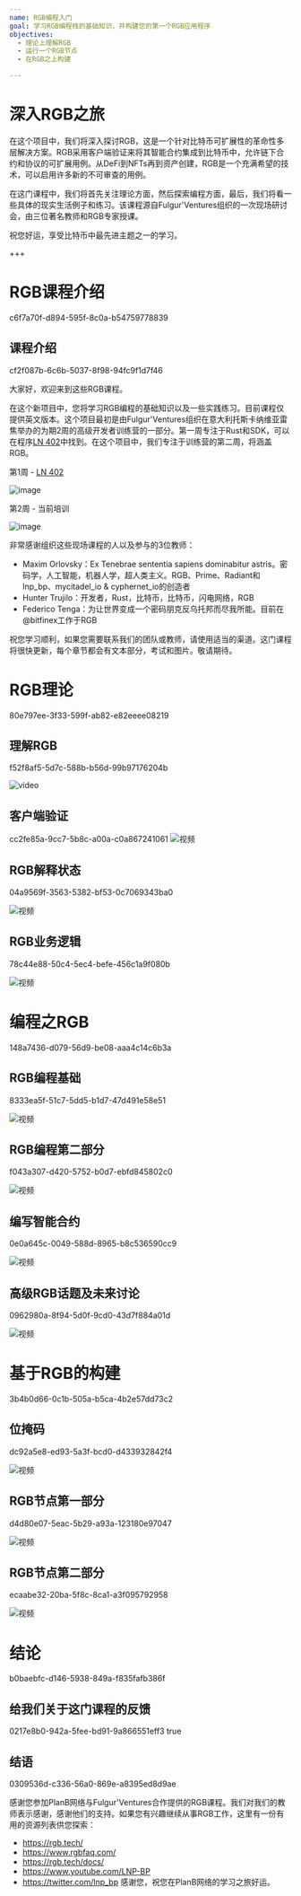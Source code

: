 ```yaml
---
name: RGB编程入门
goal: 学习RGB编程栈的基础知识，并构建您的第一个RGB应用程序
objectives:
  - 理论上理解RGB
  - 运行一个RGB节点
  - 在RGB之上构建

---
```


# 深入RGB之旅

在这个项目中，我们将深入探讨RGB，这是一个针对比特币可扩展性的革命性多层解决方案。RGB采用客户端验证来将其智能合约集成到比特币中，允许链下合约和协议的可扩展用例。从DeFi到NFTs再到资产创建，RGB是一个充满希望的技术，可以启用许多新的不可审查的用例。

在这门课程中，我们将首先关注理论方面，然后探索编程方面，最后，我们将看一些具体的现实生活例子和练习。该课程源自Fulgur'Ventures组织的一次现场研讨会，由三位著名教师和RGB专家授课。

祝您好运，享受比特币中最先进主题之一的学习。

+++

# RGB课程介绍
<partId>c6f7a70f-d894-595f-8c0a-b54759778839</partId>

## 课程介绍
<chapterId>cf2f087b-6c6b-5037-8f98-94fc9f1d7f46</chapterId>

大家好，欢迎来到这些RGB课程。

在这个新项目中，您将学习RGB编程的基础知识以及一些实践练习。目前课程仅提供英文版本。这个项目最初是由Fulgur'Ventures组织在意大利托斯卡纳维亚雷焦举办的为期2周的高级开发者训练营的一部分。第一周专注于Rust和SDK，可以在程序[LN 402](https://planb.network/courses/ln402)中找到。在这个项目中，我们专注于训练营的第二周，将涵盖RGB。

第1周 - [LN 402](https://planb.network/courses/ln402)

![image](assets/image/1.webp)

第2周 - 当前培训

![image](assets/image/2.webp)

非常感谢组织这些现场课程的人以及参与的3位教师：

- Maxim Orlovsky：Ex Tenebrae sententia sapiens dominabitur astris。密码学，人工智能，机器人学，超人类主义。RGB、Prime、Radiant和lnp_bp、mycitadel_io & cyphernet_io的创造者
- Hunter Trujilo：开发者，Rust，比特币，比特币，闪电网络，RGB
- Federico Tenga：为让世界变成一个密码朋克反乌托邦而尽我所能。目前在@bitfinex工作于RGB

祝您学习顺利，如果您需要联系我们的团队或教师，请使用适当的渠道。这门课程将很快更新，每个章节都会有文本部分，考试和图片。敬请期待。

# RGB理论
<partId>80e797ee-3f33-599f-ab82-e82eeee08219</partId>

## 理解RGB
<chapterId>f52f8af5-5d7c-588b-b56d-99b97176204b</chapterId>

![video](https://youtu.be/AF2XbifPGXM)

## 客户端验证
<chapterId>cc2fe85a-9cc7-5b8c-a00a-c0a867241061</chapterId>
![视频](https://youtu.be/FS6PDprWl5Q)
## RGB解释状态
<chapterId>04a9569f-3563-5382-bf53-0c7069343ba0</chapterId>

![视频](https://youtu.be/tmAVdyXGmj4)

## RGB业务逻辑
<chapterId>78c44e88-50c4-5ec4-befe-456c1a9f080b</chapterId>

![视频](https://youtu.be/lUTjeuM0oTA)

# 编程之RGB
<partId>148a7436-d079-56d9-be08-aaa4c14c6b3a</partId>

## RGB编程基础
<chapterId>8333ea5f-51c7-5dd5-b1d7-47d491e58e51</chapterId>

![视频](https://youtu.be/Uo1UoxiImsI)

## RGB编程第二部分
<chapterId>f043a307-d420-5752-b0d7-ebfd845802c0</chapterId>

![视频](https://youtu.be/sVoKIi-1XbY)

## 编写智能合约
<chapterId>0e0a645c-0049-588d-8965-b8c536590cc9</chapterId>

![视频](https://youtu.be/GRwS-NvWF3I)

## 高级RGB话题及未来讨论
<chapterId>0962980a-8f94-5d0f-9cd0-43d7f884a01d</chapterId>

![视频](https://youtu.be/mqCupTlDbA0)

# 基于RGB的构建
<partId>3b4b0d66-0c1b-505a-b5ca-4b2e57dd73c2</partId>

## 位掩码
<chapterId>dc92a5e8-ed93-5a3f-bcd0-d433932842f4</chapterId>

![视频](https://youtu.be/nbUtV8GOR_U)

## RGB节点第一部分
<chapterId>d4d80e07-5eac-5b29-a93a-123180e97047</chapterId>

![视频](https://youtu.be/5iAhsgCSL3U)

## RGB节点第二部分
<chapterId>ecaabe32-20ba-5f8c-8ca1-a3f095792958</chapterId>

![视频](https://youtu.be/piQQH4Q2nr0)

# 结论
<partId>b0baebfc-d146-5938-849a-f835fafb386f</partId>


## 给我们关于这门课程的反馈
<chapterId>0217e8b0-942a-5fee-bd91-9a866551eff3</chapterId>
<isCourseReview>true</isCourseReview>

## 结语
<chapterId>0309536d-c336-56a0-869e-a8395ed8d9ae</chapterId>

感谢您参加PlanB网络与Fulgur'Ventures合作提供的RGB课程。我们对我们的教师表示感谢，感谢他们的支持。如果您有兴趣继续从事RGB工作，这里有一份有用的资源列表供您探索：

- https://rgb.tech/
- https://www.rgbfaq.com/
- https://rgb.tech/docs/
- https://www.youtube.com/LNP-BP
- https://twitter.com/lnp_bp
感谢您，祝您在PlanB网络的学习之旅好运。
